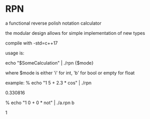 # RPN
a functional reverse polish notation calculator

the modular design allows for simple implementation of new types

compile with -std=c++17

usage is:

echo "$SomeCalculation" | ./rpn {$mode}

where $mode is either 'i' for int, 'b' for bool or empty for float

example:
% echo "1 5 + 2.3 * cos" | ./rpn

0.330816



% echo "1 0 + 0 * not"  | ./a.rpn b

1


